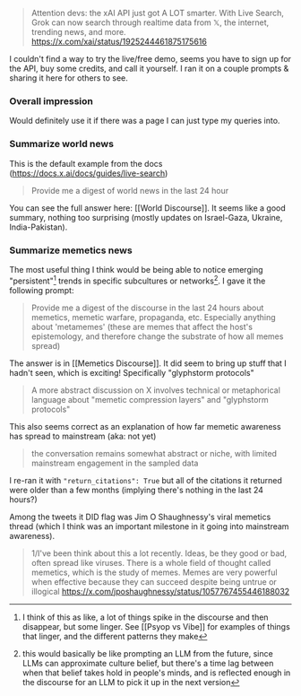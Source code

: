 > Attention devs: the xAI API just got A LOT smarter. With Live Search, Grok can now search through realtime data from 𝕏, the internet, trending news, and more.
> https://x.com/xai/status/1925244461875175616

I couldn't find a way to try the live/free demo, seems you have to sign up for the API, buy some credits, and call it yourself. I ran it on a couple prompts & sharing it here for others to see.

### Overall impression

Would definitely use it if there was a page I can just type my queries into. 

### Summarize world news

This is the default example from the docs (https://docs.x.ai/docs/guides/live-search)

> Provide me a digest of world news in the last 24 hour

You can see the full answer here: [[World Discourse]]. It seems like a good summary, nothing too surprising (mostly updates on Israel-Gaza, Ukraine, India-Pakistan).

### Summarize memetics news

The most useful thing I think would be being able to notice emerging "persistent"[^2] trends in specific subcultures or networks[^1]. I gave it the following prompt:

> Provide me a digest of the discourse in the last 24 hours about memetics, memetic warfare, propaganda, etc. Especially anything about 'metamemes' (these are memes that affect the host's epistemology, and therefore change the substrate of how all memes spread)

The answer is in [[Memetics Discourse]]. It did seem to bring up stuff that I hadn't seen, which is exciting! Specifically "glyphstorm protocols"

>  A more abstract discussion on X involves technical or metaphorical language about "memetic compression layers" and "glyphstorm protocols"

This also seems correct as an explanation of how far memetic awareness has spread to mainstream (aka: not yet)

> the conversation remains somewhat abstract or niche, with limited mainstream engagement in the sampled data

I re-ran it with `"return_citations": True` but all of the citations it returned were older than a few months (implying there's nothing in the last 24 hours?)

Among the tweets it DID flag was Jim O Shaughnessy's viral memetics thread (which I think was an important milestone in it going into mainstream awareness). 

> 1/I've been think about this a lot recently. Ideas, be they good or bad, often spread like viruses. There is a whole field of thought called memetics, which is the study of memes. Memes are very powerful when effective because they can succeed despite being untrue or illogical
> https://x.com/jposhaughnessy/status/1057767455446188032


[^1]: this would basically be like prompting an LLM from the future, since LLMs can approximate culture belief, but there's a time lag between when that belief takes hold in people's minds, and is reflected enough in the discourse for an LLM to pick it up in the next version

[^2]: I think of this as like, a lot of things spike in the discourse and then disappear, but some linger. See [[Psyop vs Vibe]] for examples of things that linger, and the different patterns they make

